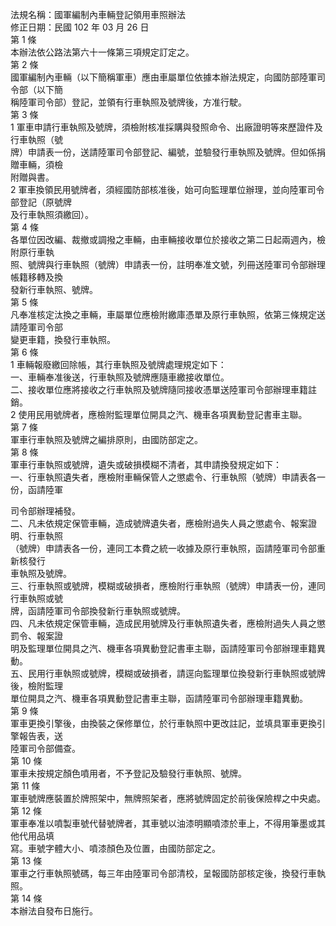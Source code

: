 法規名稱：國軍編制內車輛登記領用車照辦法  
修正日期：民國 102 年 03 月 26 日  
第 1 條  
本辦法依公路法第六十一條第三項規定訂定之。  
第 2 條  
國軍編制內車輛（以下簡稱軍車）應由車屬單位依據本辦法規定，向國防部陸軍司令部（以下簡  
稱陸軍司令部）登記，並領有行車執照及號牌後，方准行駛。  
第 3 條  
1 軍車申請行車執照及號牌，須檢附核准採購與發照命令、出廠證明等來歷證件及行車執照（號  
牌）申請表一份，送請陸軍司令部登記、編號，並驗發行車執照及號牌。但如係捐贈車輛，須檢  
附贈與書。  
2 軍車換領民用號牌者，須經國防部核准後，始可向監理單位辦理，並向陸軍司令部登記（原號牌  
及行車執照須繳回）。  
第 4 條  
各單位因改編、裁撤或調撥之車輛，由車輛接收單位於接收之第二日起兩週內，檢附原行車執  
照、號牌與行車執照（號牌）申請表一份，註明奉准文號，列冊送陸軍司令部辦理帳籍移轉及換  
發新行車執照、號牌。  
第 5 條  
凡奉准核定汰換之車輛，車屬單位應檢附繳庫憑單及原行車執照，依第三條規定送請陸軍司令部  
變更車籍，換發行車執照。  
第 6 條  
1 車輛報廢繳回除帳，其行車執照及號牌處理規定如下：  
一、車輛奉准後送，行車執照及號牌應隨車繳接收單位。  
二、接收單位應將接收之行車執照及號牌隨同接收憑單送陸軍司令部辦理車籍註銷。  
2 使用民用號牌者，應檢附監理單位開具之汽、機車各項異動登記書車主聯。  
第 7 條  
軍車行車執照及號牌之編排原則，由國防部定之。  
第 8 條  
軍車行車執照或號牌，遺失或破損模糊不清者，其申請換發規定如下：  
一、行車執照遺失者，應檢附車輛保管人之懲處令、行車執照（號牌）申請表各一份，函請陸軍  


司令部辦理補發。  
二、凡未依規定保管車輛，造成號牌遺失者，應檢附過失人員之懲處令、報案證明、行車執照  
（號牌）申請表各一份，連同工本費之統一收據及原行車執照，函請陸軍司令部重新核發行  
車執照及號牌。  
三、行車執照或號牌，模糊或破損者，應檢附行車執照（號牌）申請表一份，連同行車執照或號  
牌，函請陸軍司令部換發新行車執照或號牌。  
四、凡未依規定保管車輛，造成民用號牌及行車執照遺失者，應檢附過失人員之懲罰令、報案證  
明及監理單位開具之汽、機車各項異動登記書車主聯，函請陸軍司令部辦理車籍異動。  
五、民用行車執照或號牌，模糊或破損者，請逕向監理單位換發新行車執照或號牌後，檢附監理  
單位開具之汽、機車各項異動登記書車主聯，函請陸軍司令部辦理車籍異動。  
第 9 條  
軍車更換引擎後，由換裝之保修單位，於行車執照中更改註記，並填具軍車更換引擎報告表，送  
陸軍司令部備查。  
第 10 條  
軍車未按規定顏色噴用者，不予登記及驗發行車執照、號牌。  
第 11 條  
軍車號牌應裝置於牌照架中，無牌照架者，應將號牌固定於前後保險桿之中央處。  
第 12 條  
軍車奉准以噴製車號代替號牌者，其車號以油漆明顯噴漆於車上，不得用筆墨或其他代用品填  
寫。車號字體大小、噴漆顏色及位置，由國防部定之。  
第 13 條  
軍車之行車執照號碼，每三年由陸軍司令部清校，呈報國防部核定後，換發行車執照。  
第 14 條  
本辦法自發布日施行。  



